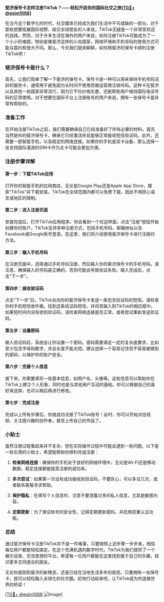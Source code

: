 **斐济保号卡怎样注册TikTok？——轻松开启你的国际社交之旅[[TG💪+ @esim1088](https://t.me/s/esim1088)]**

在当今这个数字化的时代，社交媒体已经成为我们生活中不可或缺的一部分。对于那些想要拓展国际视野、结交全球朋友的人来说，TikTok无疑是一个非常受欢迎的选择。然而，对于许多生活在海外的用户来说，如何注册TikTok可能成为了一个小小的难题。特别是像斐济这样的小岛国家，网络环境和手机号码的使用方式可能与国内有很大不同。那么，今天我们就来聊聊，如何用斐济的保号卡顺利注册TikTok吧！

### 斐济保号卡是什么？

首先，让我们简单了解一下斐济的保号卡。保号卡是一种可以用来保持手机号码活跃的服务卡，通常用于避免因为长时间不使用而被运营商注销号码。这种卡在斐济以及其他一些国家非常流行，因为它不仅价格实惠，还能帮助用户维持国际电话号码的正常使用。对于想要在国际平台上注册账号的用户来说，拥有一张保号卡是非常有帮助的。

### 准备工作

在开始注册TikTok之前，我们需要确保自己已经准备好了所有必要的材料。首先当然是你的斐济保号卡，确保它已经激活并且能够正常接收短信验证码。此外，还需要一部智能手机，以及稳定的网络连接。如果你的手机是双卡设备，那么选择一张支持国际漫游的SIM卡作为主卡可能会更加方便。

### 注册步骤详解

#### 第一步：下载TikTok应用

打开你的智能手机的应用商店，无论是Google Play还是Apple App Store，搜索“TikTok”并下载安装。TikTok在全球范围内都可以免费下载，因此不用担心语言或地区的限制。

#### 第二步：进入注册页面

安装完成后，打开TikTok应用程序。你会看到一个欢迎界面，点击“注册”按钮开始创建你的账户。TikTok支持多种注册方式，包括手机号码、邮箱地址以及Facebook或Google账号登录。在这里，我们将介绍使用斐济保号卡进行注册的方法。

#### 第三步：输入手机号码

在注册页面中，选择通过手机号码注册。然后输入你的斐济保号卡的手机号码。请注意，确保输入的号码是正确的，否则可能会导致验证失败。输入完成后，点击“下一步”。

#### 第四步：接收验证码

点击“下一步”后，TikTok会向你的斐济保号卡发送一条包含验证码的短信。请检查你的手机短信收件箱，找到这条验证码短信，并将其输入到TikTok的相应框中。如果短时间内没有收到验证码，请检查网络连接是否正常，或者尝试重新发送验证码。

#### 第五步：设置密码

输入验证码后，系统会让你设置一个密码。密码需要满足一定的复杂度要求，比如至少包含字母和数字，并且长度不能太短。建议选择一个容易记住但不容易被猜到的密码，以保护你的账户安全。

#### 第六步：完善个人信息

接下来，你需要填写一些基本信息，如用户名、头像等。这些信息可以帮助你在TikTok上建立个人形象，同时也是与其他用户互动的基础。你可以根据自己的喜好来选择，也可以稍后再进行修改。

#### 第七步：完成注册

完成以上所有步骤后，你就成功注册了TikTok账号！此时，你可以开始浏览视频、关注感兴趣的创作者，甚至上传自己的作品了。

### 小贴士

虽然注册过程看起来并不复杂，但在实际操作过程中可能会遇到一些问题。以下是一些实用的小贴士，希望能帮助你顺利完成注册：

1. **检查网络连接**：确保你的手机处于良好的网络环境中，无论是Wi-Fi还是移动数据，稳定连接都能提高注册的成功率。
   
2. **多次尝试**：如果第一次没有成功接收到验证码，不要灰心，可以多试几次，或者联系客服寻求帮助。

3. **保护隐私**：在填写个人信息时，注意不要泄露过多的私人信息，尤其是敏感内容。

4. **定期更新**：为了保证账号的安全性，记得定期更新密码，并启用双重认证功能。

### 总结

通过斐济保号卡注册TikTok并不是一件难事，只要按照上述步骤一步步来，相信每位用户都能轻松搞定。在这个充满机遇的数字时代，TikTok为我们提供了一个展示自我、交流思想的平台。希望每一位用户都能在这里找到属于自己的乐趣，结识更多志同道合的朋友。

无论你是刚到斐济的新移民，还是已经在当地生活多年的居民，只要拥有一张保号卡，就可以轻松融入全球化的社交圈。赶快行动起来吧，让TikTok成为你连接世界的桥梁！

[[TG💪+ @esim1088](https://t.me/s/esim1088) ![Image](https://i.postimg.cc/4NQfJmqS/Snipaste-2025-05-13-00-14-12.png)]